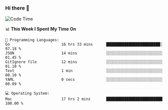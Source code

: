 ### Hi there 👋

<!--
**CrazyCollin/crazycollin** is a ✨ _special_ ✨ repository because its `README.md` (this file) appears on your GitHub profile.

Here are some ideas to get you started:

- 🔭 I’m currently working on ...
- 🌱 I’m currently learning ...
- 👯 I’m looking to collaborate on ...
- 🤔 I’m looking for help with ...
- 💬 Ask me about ...
- 📫 How to reach me: ...
- 😄 Pronouns: ...
- ⚡ Fun fact: ...
-->

<!--START_SECTION:waka-->
![Code Time](http://img.shields.io/badge/Code%20Time-4%2C163%20hrs%2013%20mins-blue)

📊 **This Week I Spent My Time On** 

```text
💬 Programming Languages: 
Go                       16 hrs 33 mins      ████████████████████████░   97.18 % 
JSON                     14 mins             ░░░░░░░░░░░░░░░░░░░░░░░░░   01.45 % 
GitIgnore file           12 mins             ░░░░░░░░░░░░░░░░░░░░░░░░░   01.18 % 
Text                     1 min               ░░░░░░░░░░░░░░░░░░░░░░░░░   00.10 % 
YAML                     0 secs              ░░░░░░░░░░░░░░░░░░░░░░░░░   00.09 % 

💻 Operating System: 
Mac                      17 hrs 2 mins       █████████████████████████   100.00 % 
```


<!--END_SECTION:waka-->
